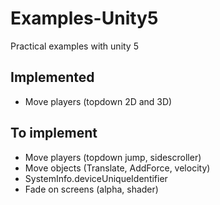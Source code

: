 # Examples-Unity5
Practical examples with unity 5

## Implemented
* Move players (topdown 2D and 3D)

## To implement
* Move players (topdown jump, sidescroller)
* Move objects (Translate, AddForce, velocity)
* SystemInfo.deviceUniqueIdentifier
* Fade on screens (alpha, shader)
